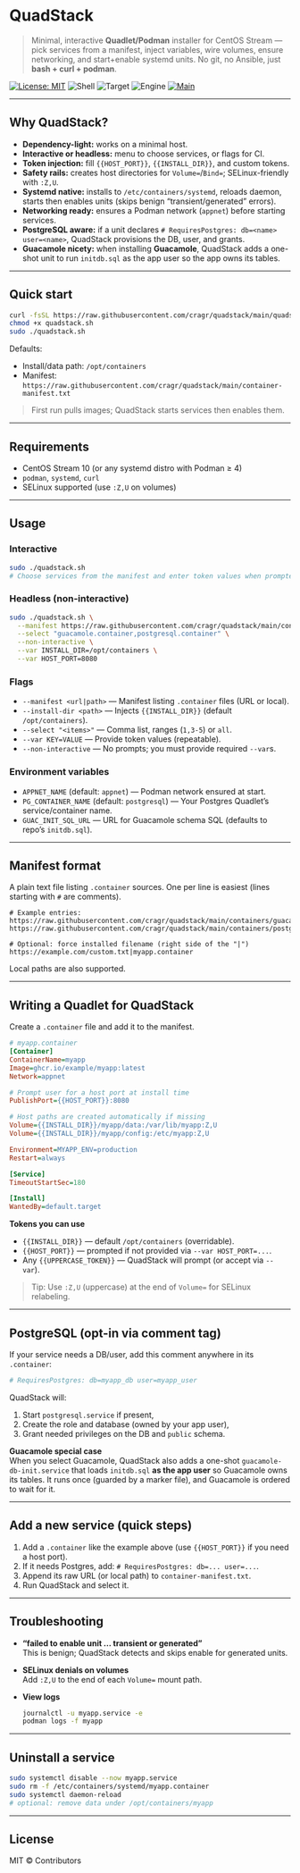# QuadStack

> Minimal, interactive **Quadlet/Podman** installer for CentOS Stream — pick services from a manifest, inject variables, wire volumes, ensure networking, and start+enable systemd units. No git, no Ansible, just **bash + curl + podman**.

[![License: MIT](https://img.shields.io/badge/License-MIT-blue.svg)](LICENSE)
![Shell](https://img.shields.io/badge/shell-bash-121212)
![Target](https://img.shields.io/badge/OS-CentOS%20Stream%2010-informational)
![Engine](https://img.shields.io/badge/engine-podman%20%2B%20quadlet-9147ff)
[![Main](https://img.shields.io/badge/branch-main-success)](https://github.com/cragr/quadstack/tree/main)

---

## Why QuadStack?

- **Dependency-light:** works on a minimal host.
- **Interactive or headless:** menu to choose services, or flags for CI.
- **Token injection:** fill `{{HOST_PORT}}`, `{{INSTALL_DIR}}`, and custom tokens.
- **Safety rails:** creates host directories for `Volume=`/`Bind=`; SELinux-friendly with `:Z,U`.
- **Systemd native:** installs to `/etc/containers/systemd`, reloads daemon, starts then enables units (skips benign “transient/generated” errors).
- **Networking ready:** ensures a Podman network (`appnet`) before starting services.
- **PostgreSQL aware:** if a unit declares `# RequiresPostgres: db=<name> user=<name>`, QuadStack provisions the DB, user, and grants.
- **Guacamole nicety:** when installing **Guacamole**, QuadStack adds a one-shot unit to run `initdb.sql` as the app user so the app owns its tables.

---

## Quick start

```bash
curl -fsSL https://raw.githubusercontent.com/cragr/quadstack/main/quadstack.sh -o quadstack.sh
chmod +x quadstack.sh
sudo ./quadstack.sh
```

Defaults:
- Install/data path: `/opt/containers`
- Manifest: `https://raw.githubusercontent.com/cragr/quadstack/main/container-manifest.txt`

> First run pulls images; QuadStack starts services then enables them.

---

## Requirements

- CentOS Stream 10 (or any systemd distro with Podman ≥ 4)
- `podman`, `systemd`, `curl`
- SELinux supported (use `:Z,U` on volumes)

---

## Usage

### Interactive

```bash
sudo ./quadstack.sh
# Choose services from the manifest and enter token values when prompted
```

### Headless (non-interactive)

```bash
sudo ./quadstack.sh \
  --manifest https://raw.githubusercontent.com/cragr/quadstack/main/container-manifest.txt \
  --select "guacamole.container,postgresql.container" \
  --non-interactive \
  --var INSTALL_DIR=/opt/containers \
  --var HOST_PORT=8080
```

### Flags

- `--manifest <url|path>` — Manifest listing `.container` files (URL or local).
- `--install-dir <path>` — Injects `{{INSTALL_DIR}}` (default `/opt/containers`).
- `--select "<items>"` — Comma list, ranges (`1,3-5`) or `all`.
- `--var KEY=VALUE` — Provide token values (repeatable).
- `--non-interactive` — No prompts; you must provide required `--var`s.

### Environment variables

- `APPNET_NAME` (default: `appnet`) — Podman network ensured at start.
- `PG_CONTAINER_NAME` (default: `postgresql`) — Your Postgres Quadlet’s service/container name.
- `GUAC_INIT_SQL_URL` — URL for Guacamole schema SQL (defaults to repo’s `initdb.sql`).

---

## Manifest format

A plain text file listing `.container` sources. One per line is easiest (lines starting with `#` are comments).

```
# Example entries:
https://raw.githubusercontent.com/cragr/quadstack/main/containers/guacamole.container
https://raw.githubusercontent.com/cragr/quadstack/main/containers/postgresql.container

# Optional: force installed filename (right side of the "|")
https://example.com/custom.txt|myapp.container
```

Local paths are also supported.

---

## Writing a Quadlet for QuadStack

Create a `.container` file and add it to the manifest.

```ini
# myapp.container
[Container]
ContainerName=myapp
Image=ghcr.io/example/myapp:latest
Network=appnet

# Prompt user for a host port at install time
PublishPort={{HOST_PORT}}:8080

# Host paths are created automatically if missing
Volume={{INSTALL_DIR}}/myapp/data:/var/lib/myapp:Z,U
Volume={{INSTALL_DIR}}/myapp/config:/etc/myapp:Z,U

Environment=MYAPP_ENV=production
Restart=always

[Service]
TimeoutStartSec=180

[Install]
WantedBy=default.target
```

**Tokens you can use**
- `{{INSTALL_DIR}}` — default `/opt/containers` (overridable).
- `{{HOST_PORT}}` — prompted if not provided via `--var HOST_PORT=...`.
- Any `{{UPPERCASE_TOKEN}}` — QuadStack will prompt (or accept via `--var`).

> Tip: Use `:Z,U` (uppercase) at the end of `Volume=` for SELinux relabeling.

---

## PostgreSQL (opt-in via comment tag)

If your service needs a DB/user, add this comment anywhere in its `.container`:

```ini
# RequiresPostgres: db=myapp_db user=myapp_user
```

QuadStack will:
1. Start `postgresql.service` if present,
2. Create the role and database (owned by your app user),
3. Grant needed privileges on the DB and `public` schema.

**Guacamole special case**  
When you select Guacamole, QuadStack also adds a one-shot `guacamole-db-init.service` that loads `initdb.sql` **as the app user** so Guacamole owns its tables. It runs once (guarded by a marker file), and Guacamole is ordered to wait for it.

---

## Add a new service (quick steps)

1. Add a `.container` like the example above (use `{{HOST_PORT}}` if you need a host port).
2. If it needs Postgres, add: `# RequiresPostgres: db=... user=...`.
3. Append its raw URL (or local path) to `container-manifest.txt`.
4. Run QuadStack and select it.

---

## Troubleshooting

- **“failed to enable unit … transient or generated”**  
  This is benign; QuadStack detects and skips enable for generated units.

- **SELinux denials on volumes**  
  Add `:Z,U` to the end of each `Volume=` mount path.

- **View logs**
  ```bash
  journalctl -u myapp.service -e
  podman logs -f myapp
  ```

---

## Uninstall a service

```bash
sudo systemctl disable --now myapp.service
sudo rm -f /etc/containers/systemd/myapp.container
sudo systemctl daemon-reload
# optional: remove data under /opt/containers/myapp
```

---

## License

MIT © Contributors